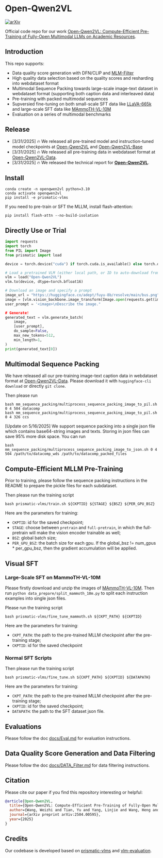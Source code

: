 # Open-Qwen2VL

[![arXiv](https://img.shields.io/badge/arXiv-2504.00595-df2a2a.svg?style=for-the-badge)](https://arxiv.org/abs/2504.00595)

Official code repo for our work [Open-Qwen2VL: Compute-Efficient Pre-Training of Fully-Open Multimodal LLMs on Academic Resources](https://victorwz.github.io/Open-Qwen2VL/).

## Introduction
This repo supports:
- Data quality score generation with DFN/CLIP and [MLM-Filter](https://github.com/Victorwz/MLM_Filter)
- High quality data selection based on the quality scores and resharding into webdataset format
- Multimodal Sequence Packing towards large-scale image-text dataset in webdataset format (supporting both caption data and interleaved data)
- Pre-training with packed multimodal sequences
- Supversied fine-tuning on both small-scale SFT data like [LLaVA-665k](https://huggingface.co/datasets/liuhaotian/LLaVA-Instruct-150K/blob/main/llava_v1_5_mix665k.json) and large-scale SFT data like [MAmmoTH-VL-10M](https://huggingface.co/datasets/MAmmoTH-VL/MAmmoTH-VL-Instruct-12M)
- Evaluation on a series of multimodal benchmarks


## Release
- [3/31/2025] 🔥 We released all pre-trained model and instruction-tuned model checkpoints at [Open-Qwen2VL](https://huggingface.co/weizhiwang/Open-Qwen2VL) and [Open-Qwen2VL-Base](https://huggingface.co/weizhiwang/Open-Qwen2VL-Base)
- [3/31/2025] 🔥 We released all pre-training data in webdataset format at [Open-Qwen2VL-Data](https://huggingface.co/datasets/weizhiwang/Open-Qwen2VL-Data).
- [3/31/2025] 🔥 We released the technical report for [**Open-Qwen2VL**](https://arxiv.org/abs/2504.00595).

## Install

```Shell
conda create -n openqwen2vl python=3.10
conda activate openqwen2vl
pip install -e prismatic-vlms
```

If you need to pre-train or SFT the MLLM, install flash-attention:
```
pip install flash-attn --no-build-isolation
```

## Directly Use or Trial
```python
import requests
import torch
from PIL import Image
from prismatic import load

device = torch.device("cuda") if torch.cuda.is_available() else torch.device("cpu")

# Load a pretrained VLM (either local path, or ID to auto-download from the HF Hub)
vlm = load("Open-Qwen2VL")
vlm.to(device, dtype=torch.bfloat16)

# Download an image and specify a prompt
image_url = "https://huggingface.co/adept/fuyu-8b/resolve/main/bus.png"
image = [vlm.vision_backbone.image_transform(Image.open(requests.get(image_url, stream=True).raw).convert("RGB")).unsqueeze(0)]
user_prompt = '<image>\nDescribe the image."

# Generate!
generated_text = vlm.generate_batch(
    image,
    [user_prompt],
    do_sample=False,
    max_new_tokens=512,
    min_length=1,
)
print(generated_text[0])
```

## Multimodal Sequence Packing
We have released all our pre-training image-text caption data in webdataset format at [Open-Qwen2VL-Data](https://huggingface.co/datasets/weizhiwang/Open-Qwen2VL-Data). Please download it with ```huggingface-cli download``` or directly ```git clone```.

Then please run
```shell
bash mm_sequence_packing/multiprocess_sequence_packing_image_to_pil.sh 0 4 504 datacomp
bash mm_sequence_packing/multiprocess_sequence_packing_image_to_pil.sh 0 4 326 ccs
```

[Update on 5/16/2025]
We support sequence packing into a single json file which contains base64-string images and texts. Storing in json files can save 95% more disk space. You can run
```shell
bash mm_sequence_packing/multiprocess_sequence_packing_image_to_json.sh 0 4 504 /path/to/datacomp_wds /path/to/datacomp_packed_files
```

## Compute-Efficient MLLM Pre-Training
Prior to training, please follow the sequence packing instructions in the README to prepare the pickle files for each subdataset.

Then please run the training script
```Shell
bash prismatic-vlms/train.sh ${CKPTID} ${STAGE} ${BSZ} ${PER_GPU_BSZ}
```
Here are the parameters for training:
- `CKPTID`: id for the saved checkpoint;
- `STAGE`: choose between `pretrain` and `full-pretrain`, in which the full-pretrain will make the vision encoder trainable as well;
- `BSZ`: global batch size;
- `PER_GPU_BSZ`: the batch size for each gpu. If the global_bsz != num_gpus * per_gpu_bsz, then the gradient accumulation will be applied.

## Visual SFT
### Large-Scale SFT on MammoTH-VL-10M
Please firstly download and unzip the images of [MAmmoTH-VL-10M](https://huggingface.co/datasets/MAmmoTH-VL/MAmmoTH-VL-Instruct-12M). Then run ```python data_prepare/split_mammoth_10m.py``` to split each instruction examples into single json files.

Please run the training script
```Shell
bash prismatic-vlms/fine_tune_mammoth.sh ${CKPT_PATH} ${CKPTID}
```
Here are the parameters for training:
- `CKPT_PATH`: the path to the pre-trained MLLM checkpoint after the pre-training stage;
- `CKPTID`: id for the saved checkpoint

### Normal SFT Scripts

Then please run the training script
```Shell
bash prismatic-vlms/fine_tune.sh ${CKPT_PATH} ${CKPTID} ${DATAPATH}
```
Here are the parameters for training:
- `CKPT_PATH`: the path to the pre-trained MLLM checkpoint after the pre-training stage;
- `CKPTID`: id for the saved checkpoint;
- `DATAPATH`: the path to the SFT dataset json file.

## Evaluations
Please follow the doc [docs/Eval.md](docs/Eval.md) for evaluation instructions.

## Data Quality Score Generation and Data Filtering
Please follow the doc [docs/DATA_Filter.md](docs/DATA_Filter.md) for data filtering instructions.

## Citation

Please cite our paper if you find this repository interesting or helpful:
```bibtex
@article{Open-Qwen2VL,
  title={Open-Qwen2VL: Compute-Efficient Pre-Training of Fully-Open Multimodal LLMs on Academic Resources},
  author={Wang, Weizhi and Tian, Yu and Yang, Linjie and Wang, Heng and Yan, Xifeng},
  journal={arXiv preprint arXiv:2504.00595},
  year={2025}
}
```


## Credits
Our codebase is developed based on [prismatic-vlms](https://github.com/TRI-ML/prismatic-vlms) and [vlm-evaluation](https://github.com/TRI-ML/vlm-evaluation).
